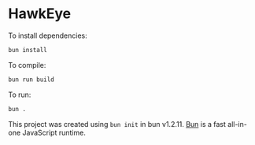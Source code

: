 # HawkEye

To install dependencies:

```bash
bun install
```

To compile:

```bash
bun run build
```

To run:

```bash
bun .
```

This project was created using `bun init` in bun v1.2.11. [Bun](https://bun.sh) is a fast all-in-one JavaScript runtime.
